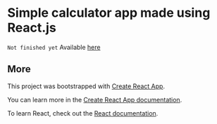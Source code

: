 # Simple calculator app made using React.js
`` Not finished yet ``
Available <a href="http://calc-react.surge.sh//" target="_blank">here</a>
## More

This project was bootstrapped with [Create React App](https://github.com/facebook/create-react-app).

You can learn more in the [Create React App documentation](https://facebook.github.io/create-react-app/docs/getting-started).

To learn React, check out the [React documentation](https://reactjs.org/).
